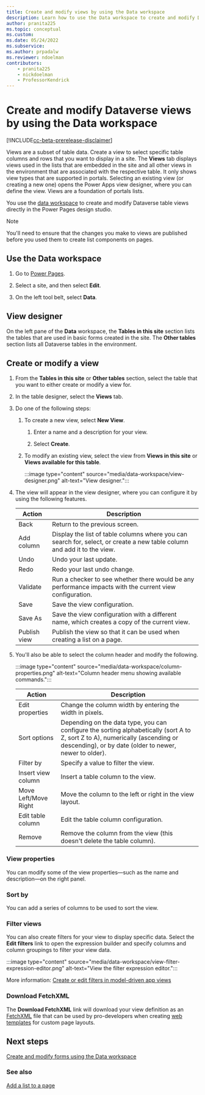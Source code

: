 ```yaml
---
title: Create and modify views by using the Data workspace
description: Learn how to use the Data workspace to create and modify Dataverse views.
author: pranita225
ms.topic: conceptual
ms.custom: 
ms.date: 05/24/2022
ms.subservice:
ms.author: prpadalw
ms.reviewer: ndoelman
contributors:
    - pranita225
    - nickdoelman
    - ProfessorKendrick
---
```


# Create and modify Dataverse views by using the Data workspace

[!INCLUDE[cc-beta-prerelease-disclaimer](../includes/cc-beta-prerelease-disclaimer.md)]

Views are a subset of table data. Create a view to select specific table columns and rows that you want to display in a site. The **Views** tab displays views used in the lists that are embedded in the site and all other views in the environment that are associated with the respective table. It only shows view types that are supported in portals. Selecting an existing view (or creating a new one) opens the Power Apps view designer, where you can define the view. Views are a foundation of portals lists.

You use the [data workspace](..\getting-started\use-data-workspace.md) to create and modify Dataverse table views directly in the Power Pages design studio.

> [!NOTE]
> You'll need to ensure that the changes you make to views are published before you used them to create list components on pages.

## Use the Data workspace

1. Go to [Power Pages](https://make.powerpages.microsoft.com/).

1. Select a site, and then select **Edit**.

1. On the left tool belt, select **Data**.

## View designer

On the left pane of the **Data** workspace, the **Tables in this site** section lists the tables that are used in basic forms created in the site. The **Other tables** section lists all Dataverse tables in the environment.

## Create or modify a view

1. From the **Tables in this site** or **Other tables** section, select the table that you want to either create or modify a view for.

1. In the table designer, select the **Views** tab.

1. Do one of the following steps:

    1. To create a new view, select **New View**.

       1. Enter a name and a description for your view.

       1. Select **Create**.

    1. To modify an existing view, select the view from **Views in this site** or **Views available for this table**. 

       :::image type="content" source="media/data-workspace/view-designer.png" alt-text="View designer.":::

1. The view will appear in the view designer, where you can configure it by using the following features.

    | Action | Description |
    | - | - |
    | Back | Return to the previous screen. |
    | Add column | Display the list of table columns where you can search for, select, or create a new table column and add it to the view. |
    | Undo | Undo your last update. |
    | Redo | Redo your last undo change. |
    | Validate | Run a checker to see whether there would be any performance impacts with the current view configuration. |
    | Save | Save the view configuration. |
    | Save As | Save the view configuration with a different name, which creates a copy of the current view. |
    | Publish view | Publish the view so that it can be used when creating a list on a page. |

1. You'll also be able to select the column header and modify the following.

    :::image type="content" source="media/data-workspace/column-properties.png" alt-text="Column header menu showing available commands.":::

    | Action | Description |
    | - | - |
    | Edit properties | Change the column width by entering the width in pixels. |
    | Sort options | Depending on the data type, you can configure the sorting alphabetically (sort A to Z, sort Z to A), numerically (ascending or descending), or by date (older to newer, newer to older). |
    | Filter by | Specify a value to filter the view. |
    | Insert view column | Insert a table column to the view. |
    | Move Left/Move Right | Move the column to the left or right in the view layout. |
    | Edit table column | Edit the table column configuration. |
    | Remove | Remove the column from the view (this doesn't delete the table column). |

### View properties

You can modify some of the view properties—such as the name and description—on the right panel.

### Sort by

You can add a series of columns to be used to sort the view.

### Filter views

You can also create filters for your view to display specific data. Select the **Edit filters** link to open the expression builder and specify columns and column groupings to filter your view data.

:::image type="content" source="media/data-workspace/view-filter-expression-editor.png" alt-text="View the filter expression editor.":::

More information: [Create or edit filters in model-driven app views](/power-apps/maker/model-driven-apps/create-edit-view-filters)

### Download FetchXML

The **Download FetchXML** link will download your view definition as an [FetchXML](/power-apps/developer/data-platform/use-fetchxml-construct-query) file that can be used by pro-developers when creating [web templates](store-content-web-templates.md) for custom page layouts.

## Next steps

[Create and modify forms using the Data workspace](data-workspace-forms.md)

### See also

[Add a list to a page](../getting-started/add-list.md)

